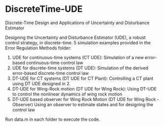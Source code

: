 # DiscreteTime-UDE
Discrete-Time Design and Applications of Uncertainty and Disturbance Estimator

Designing the Uncertainty and Disturbance Estimator (UDE), a robust control strategy, in discrete-time. 5 simulation examples provided in the Error Regulation Methods folder:
1. UDE for continuous-time systems (CT UDE):
   Simulation of a new error-based continuous-time control law
2. UDE for discrete-time systems (DT UDE):
   Simulation of the derived error-based discrete-time control law
3. DT-UDE for CT systems (DT UDE for CT Plant):
   Controlling a CT plant using DT UDE designed in 2.
4. DT-UDE for Wing-Rock motion (DT UDE for Wing Rock):
   Using DT-UDE to control the nonlinear dynamics of wing rock motion
5. DT-UDE based observer for Wing Rock Motion (DT UDE for Wing Rock - Observer)
   Using an observer to estimate states and for designing the control law

Run data.m in each folder to execute the code.
